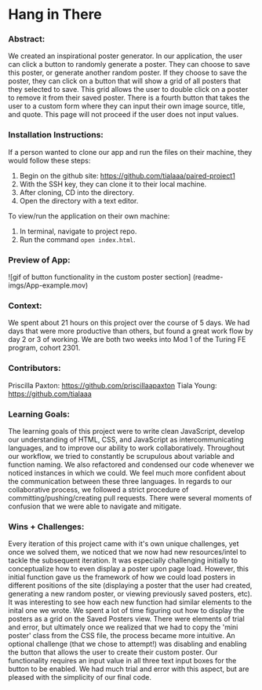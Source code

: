 # Hang in There  

### Abstract:
[//]: <> (Briefly describe what you built and its features. What problem is the app solving? How does this application solve that problem?)

We created an inspirational poster generator. In our application, the user can click a button to randomly generate a poster. They can choose to save this poster, or generate another random poster. If they choose to save the poster, they can click on a button that will show a grid of all posters that they selected to save. This grid allows the user to double click on a poster to remove it from their saved poster. There is a fourth button that takes the user to a custom form where they can input their own image source, title, and quote. This page will not proceed if the user does not input values. 

### Installation Instructions:
[//]: <> (What steps does a person have to take to get your app cloned down and running?)

If a person wanted to clone our app and run the files on their machine, they would follow these steps:
1. Begin on the github site: https://github.com/tialaaa/paired-project1
2. With the SSH key, they can clone it to their local machine.
3. After cloning, CD into the directory.
4. Open the directory with a text editor.

To view/run the application on their own machine:
1. In terminal, navigate to project repo.
2. Run the command `open index.html`.

### Preview of App:
[//]: <> (Provide ONE gif or screenshot of your application - choose the "coolest" piece of functionality to show off.)

![gif of button functionality in the custom poster section] (readme-imgs/App-example.mov)

### Context:
[//]: <> (Give some context for the project here. How long did you have to work on it? How far into the Turing program are you?)

We spent about 21 hours on this project over the course of 5 days. We had days that were more productive than others, but found a great work flow by day 2 or 3 of working. We are both two weeks into Mod 1 of the Turing FE program, cohort 2301.

### Contributors:
[//]: <> (Who worked on this application? Link to their GitHubs.)

Priscilla Paxton: https://github.com/priscillaapaxton
Tiala Young: https://github.com/tialaaa

### Learning Goals:
[//]: <> (What were the learning goals of this project? What tech did you work with?)

The learning goals of this project were to write clean JavaScript, develop our understanding of HTML, CSS, and JavaScript as intercommunicating languages, and to improve our ability to work collaboratively. 
Throughout our workflow, we tried to constantly be scrupulous about variable and function naming. We also refactored and condensed our code whenever we noticed instances in which we could. We feel much more confident about the communication between these three languages. In regards to our collaborative process, we followed a strict procedure of committing/pushing/creating pull requests. There were several moments of confusion that we were able to navigate and mitigate.

### Wins + Challenges:
[//]: <> (What are 2-3 wins you have from this project? What were some challenges you faced - and how did you get over them?)
Every iteration of this project came with it's own unique challenges, yet once we solved them, we noticed that we now had new resources/intel to tackle the subsequent iteration. It was especially challenging initially to conceptualize how to even display a poster upon page load. However, this initial function gave us the framework of how we could load posters in different positions of the site (displaying a poster that the user had created, generating a new random poster, or viewing previously saved posters, etc). It was interesting to see how each new function had similar elements to the inital one we wrote. We spent a lot of time figuring out how to display the posters as a grid on the Saved Posters view. There were elements of trial and error, but ultimately once we realized that we had to copy the 'mini poster' class from the CSS file, the process became more intuitive. An optional challenge (that we chose to attempt!) was disabling and enabling the button that allows the user to create their custom poster. Our functionality requires an input value in all three text input boxes for the button to be enabled. We had much trial and error with this aspect, but are pleased with the simplicity of our final code.
